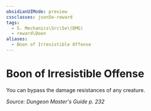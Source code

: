 ```yaml
---
obsidianUIMode: preview
cssclasses: json5e-reward
tags:
  - 5. Mechanics\Src\5e\(DMG)
  - reward\Boon
aliases:
  - Boon of Irresistible Offense
---
```

# Boon of Irresistible Offense

You can bypass the damage resistances of any creature.

*Source: Dungeon Master's Guide p. 232*

